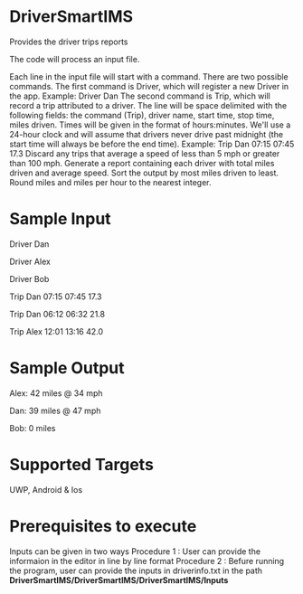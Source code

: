 # DriverSmartIMS
Provides the driver trips reports

The code will process an input file.

Each line in the input file will start with a command. There are two possible commands.
The first command is Driver, which will register a new Driver in the app. Example: Driver
Dan The second command is Trip, which will record a trip attributed to a driver. The line
will be space delimited with the following fields: the command (Trip), driver name, start
time, stop time, miles driven. Times will be given in the format of hours:minutes. We'll
use a 24-hour clock and will assume that drivers never drive past midnight (the start
time will always be before the end time). Example: Trip Dan 07:15 07:45 17.3 Discard any
trips that average a speed of less than 5 mph or greater than 100 mph. Generate a
report containing each driver with total miles driven and average speed. Sort the output
by most miles driven to least. Round miles and miles per hour to the nearest integer.

# Sample Input
Driver Dan

Driver Alex

Driver Bob

Trip Dan 07:15 07:45 17.3

Trip Dan 06:12 06:32 21.8

Trip Alex 12:01 13:16 42.0

# Sample Output
Alex: 42 miles @ 34 mph

Dan: 39 miles @ 47 mph

Bob: 0 miles

# Supported Targets
UWP, Android & Ios

# Prerequisites to execute 

Inputs can be given in two ways
Procedure 1 :  User can provide the informaion in the editor in line by line format
Procedure 2 : Befure running the program, user can provide the inputs in driverinfo.txt in the path **DriverSmartIMS/DriverSmartIMS/DriverSmartIMS/Inputs**
